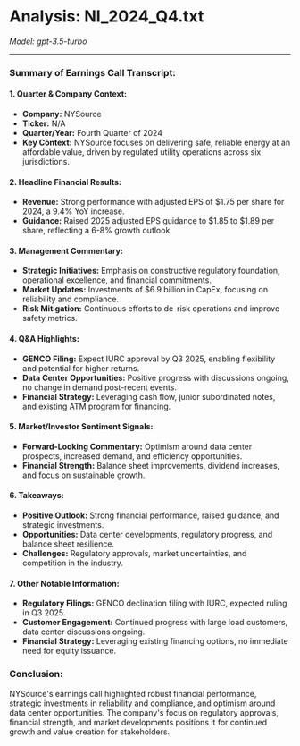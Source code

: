 # Analysis: NI_2024_Q4.txt

*Model: gpt-3.5-turbo*

---

### Summary of Earnings Call Transcript:

#### 1. Quarter & Company Context:
- **Company:** NYSource
- **Ticker:** N/A
- **Quarter/Year:** Fourth Quarter of 2024
- **Key Context:** NYSource focuses on delivering safe, reliable energy at an affordable value, driven by regulated utility operations across six jurisdictions.

#### 2. Headline Financial Results:
- **Revenue:** Strong performance with adjusted EPS of $1.75 per share for 2024, a 9.4% YoY increase.
- **Guidance:** Raised 2025 adjusted EPS guidance to $1.85 to $1.89 per share, reflecting a 6-8% growth outlook.

#### 3. Management Commentary:
- **Strategic Initiatives:** Emphasis on constructive regulatory foundation, operational excellence, and financial commitments.
- **Market Updates:** Investments of $6.9 billion in CapEx, focusing on reliability and compliance.
- **Risk Mitigation:** Continuous efforts to de-risk operations and improve safety metrics.

#### 4. Q&A Highlights:
- **GENCO Filing:** Expect IURC approval by Q3 2025, enabling flexibility and potential for higher returns.
- **Data Center Opportunities:** Positive progress with discussions ongoing, no change in demand post-recent events.
- **Financial Strategy:** Leveraging cash flow, junior subordinated notes, and existing ATM program for financing.

#### 5. Market/Investor Sentiment Signals:
- **Forward-Looking Commentary:** Optimism around data center prospects, increased demand, and efficiency opportunities.
- **Financial Strength:** Balance sheet improvements, dividend increases, and focus on sustainable growth.

#### 6. Takeaways:
- **Positive Outlook:** Strong financial performance, raised guidance, and strategic investments.
- **Opportunities:** Data center developments, regulatory progress, and balance sheet resilience.
- **Challenges:** Regulatory approvals, market uncertainties, and competition in the industry.

#### 7. Other Notable Information:
- **Regulatory Filings:** GENCO declination filing with IURC, expected ruling in Q3 2025.
- **Customer Engagement:** Continued progress with large load customers, data center discussions ongoing.
- **Financial Strategy:** Leveraging existing financing options, no immediate need for equity issuance.

### Conclusion:
NYSource's earnings call highlighted robust financial performance, strategic investments in reliability and compliance, and optimism around data center opportunities. The company's focus on regulatory approvals, financial strength, and market developments positions it for continued growth and value creation for stakeholders.